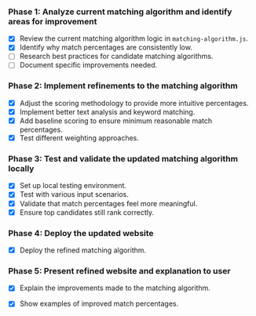 ### Phase 1: Analyze current matching algorithm and identify areas for improvement
- [x] Review the current matching algorithm logic in `matching-algorithm.js`.
- [x] Identify why match percentages are consistently low.
- [ ] Research best practices for candidate matching algorithms.
- [ ] Document specific improvements needed.

### Phase 2: Implement refinements to the matching algorithm
- [x] Adjust the scoring methodology to provide more intuitive percentages.
- [x] Implement better text analysis and keyword matching.
- [x] Add baseline scoring to ensure minimum reasonable match percentages.
- [x] Test different weighting approaches.

### Phase 3: Test and validate the updated matching algorithm locally
- [x] Set up local testing environment.
- [x] Test with various input scenarios.
- [x] Validate that match percentages feel more meaningful.
- [x] Ensure top candidates still rank correctly.

### Phase 4: Deploy the updated website
- [x] Deploy the refined matching algorithm.

### Phase 5: Present refined website and explanation to user
- [x] Explain the improvements made to the matching algorithm.
- [x] Show examples of improved match percentages.

